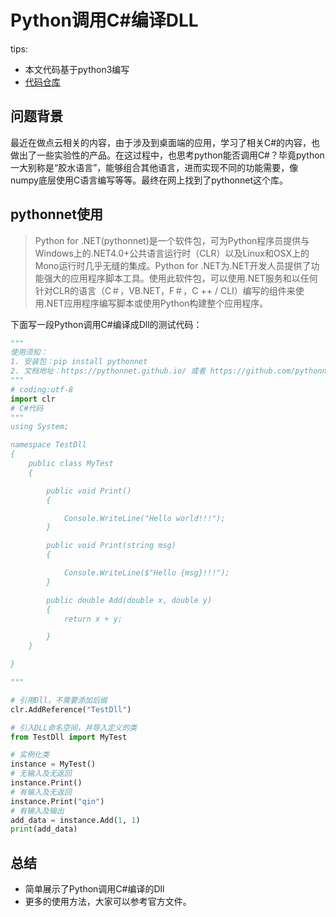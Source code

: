 # Python调用C#编译DLL

tips:
- 本文代码基于python3编写
- [代码仓库](https://github.com/qzq1111/python-summary)

## 问题背景
   
最近在做点云相关的内容，由于涉及到桌面端的应用，学习了相关C#的内容，也做出了一些实验性的产品。在这过程中，也思考python能否调用C#？毕竟python一大别称是“胶水语言”，能够组合其他语言，进而实现不同的功能需要，像numpy底层使用C语言编写等等。最终在网上找到了pythonnet这个库。

## pythonnet使用

>Python for .NET(pythonnet)是一个软件包，可为Python程序员提供与Windows上的.NET4.0+公共语言运行时（CLR）以及Linux和OSX上的Mono运行时几乎无缝的集成。Python for .NET为.NET开发人员提供了功能强大的应用程序脚本工具。使用此软件包，可以使用.NET服务和以任何针对CLR的语言（C＃，VB.NET，F＃，C ++ / CLI）编写的组件来使用.NET应用程序编写脚本或使用Python构建整个应用程序。

下面写一段Python调用C#编译成Dll的测试代码：
   
```python
"""
使用须知：
1. 安装包：pip install pythonnet
2. 文档地址：https://pythonnet.github.io/ 或者 https://github.com/pythonnet/pythonnet
"""
# coding:utf-8
import clr
# C#代码
"""
using System;

namespace TestDll
{
    public class MyTest
    {

        public void Print()
        {

            Console.WriteLine("Hello world!!!");
        }

        public void Print(string msg)
        {

            Console.WriteLine($"Hello {msg}!!!");
        }

        public double Add(double x, double y)
        {
            return x + y;

        }
    }

}

"""

# 引用Dll，不需要添加后缀
clr.AddReference("TestDll")

# 引入DLL命名空间，并导入定义的类
from TestDll import MyTest

# 实例化类
instance = MyTest()
# 无输入及无返回
instance.Print()
# 有输入及无返回
instance.Print("qin")
# 有输入及输出
add_data = instance.Add(1, 1)
print(add_data)
```

## 总结  

- 简单展示了Python调用C#编译的Dll
- 更多的使用方法，大家可以参考官方文件。

